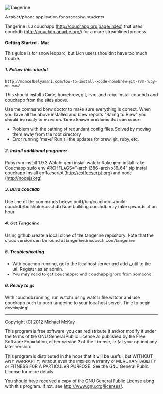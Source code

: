 ![Tangerine](https://github.com/Tangerine-Community/Tangerine/raw/develop/app/_attachments/images/tangerine_logo.png)

A tablet/phone application for assessing students

Tangerine is a couchapp (http://couchapp.org/page/index) that uses 
couchdb (http://couchdb.apache.org/) for a more streamlined process

#### Getting Started - Mac
This guide is for snow leopard, but Lion users shouldn't have too much trouble. 

##### 1. Follow this tutorial
    http://moncefbelyamani.com/how-to-install-xcode-homebrew-git-rvm-ruby-on-mac/
This should install xCode, homebrew, git, rvm, and ruby. 
Install couchdb and couchapp from the sites above. 

Use the command
    brew doctor
to make sure everything is correct. When you have all the above installed 
and brew reports "Raring to Brew" you should be ready to move on.
Some known problems that can occur:
- Problem with the pathing of redundant config files. 
        Solved by moving them away from the root directory. 
- Error running 'make'
        Run all the updates for brew, git, ruby, etc.

##### 2. Install additional programs:
Ruby
    rvm install 1.9.3
Watchr
    gem install watchr
Rake
    gem install rake
Couchapp
    sudo env ARCHFLAGS="-arch i386 -arch x86_64" pip install couchapp
Install coffeescript (http://coffeescript.org) and node (http://nodejs.org)

##### 3. Build couchdb
Use one of the commands below:
    build/bin/couchdb
    ~/build-couchdb/build/bin/couchdb
Note building couchdb may take upwards of an hour

##### 4. Get Tangerine
Using github create a local clone of the tangerine repository.
Note that the cloud version can be found at tangerine.iriscouch.com/tangerine

##### 5. Troubleshooting
- With couchdb running, go to the localhost server and add /_util to the url. Register as an admin. 
- You may need to get couchapprc and couchappignore from someone. 

##### 6. Ready to go
With couchdb running, run watchr using 
    watchr file.watchr
and use
    couchapp push
to push tangerine to your localhost server. Time to begin developing!

----

Copyright (C) 2012  Michael McKay

This program is free software: you can redistribute it and/or modify
it under the terms of the GNU General Public License as published by
the Free Software Foundation, either version 3 of the License, or
(at your option) any later version.

This program is distributed in the hope that it will be useful,
but WITHOUT ANY WARRANTY; without even the implied warranty of
MERCHANTABILITY or FITNESS FOR A PARTICULAR PURPOSE.  See the
GNU General Public License for more details.

You should have received a copy of the GNU General Public License
along with this program.  If not, see <http://www.gnu.org/licenses/>.
